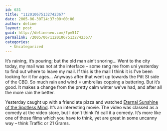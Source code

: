 ```yaml
---
id: 631
title: "112010675132742367"
date: 2005-06-30T14:37:00+00:00
author: deline
layout: post
guid: http://delineneo.com/?p=517
permalink: /2005/06/112010675132742367/
categories:
  - Uncategorized
---
```

It&#8217;s raining, it&#8217;s pouring; but the old man ain&#8217;t snoring&#8230; Went to the city today, my mail was not at the interface &#8211; some rang me from uni yesterday to find out where to leave my mail. If this is the mail I think it is I&#8217;ve been looking for it for ages&#8230; Anyways after that went up towards the Pitt St side of the CBD. So much rain and wind = umbrellas copping a battering. But it&#8217;s good. It makes a change from the pretty calm winter we&#8217;ve had, and after all the more rain the better.

Yesterday caught up with a friend ate pizza and watched [Eternal Sunshine of the Spotless Mind](http://www.imdb.com/title/tt0338013/). It&#8217;s an interesting movie. The video was classed as a comedy at the video store, but I don&#8217;t think I&#8217;d call it a comedy. It&#8217;s more like one of those films which you have to think, yet are great in some uncanny way &#8211; think Traffic or 21 Grams.